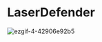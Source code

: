 # LaserDefender

![ezgif-4-42906e92b5](https://user-images.githubusercontent.com/48788534/232305832-b385bd7e-8d19-4eaa-bb43-134f5b8e4e9a.gif)
